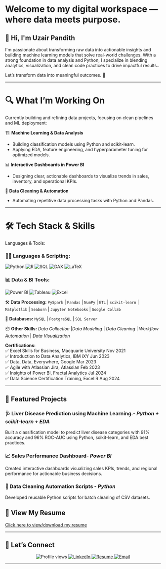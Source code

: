 
# Welcome to my digital workspace — where data meets purpose.
## 👋 Hi, I'm Uzair Pandith 

I'm passionate about transforming raw data into actionable insights and building machine learning models that solve real-world challenges. With a strong foundation in data analysis and Python, I specialize in blending analytics, visualization, and clean code practices to drive impactful results..

Let’s transform data into meaningful outcomes. 🚀

---
# 🔍 What I’m Working On

Currently building and refining data projects, focusing on clean pipelines and ML deployment:

🏗️ **Machine Learning & Data Analysis**
- Building classification models using Python and scikit-learn.
- Applying EDA, feature engineering, and hyperparameter tuning for optimized models.

📊 **Interactive Dashboards in Power BI**
- Designing clear, actionable dashboards to visualize trends in sales, inventory, and operational KPIs.

🧹 **Data Cleaning & Automation**
- Automating repetitive data processing tasks with Python and Pandas.

---
# 🛠️ Tech Stack & Skills

Languages & Tools:
### 🧑‍💻 Languages & Scripting:

![Python](https://img.shields.io/badge/Python-3776AB?logo=python&logoColor=white&style=flat-square)
![R](https://img.shields.io/badge/R-276DC3?logo=r&logoColor=white&style=flat-square)
![SQL](https://img.shields.io/badge/SQL-4479A1?logo=postgresql&logoColor=white&style=flat-square)
![DAX](https://img.shields.io/badge/DAX-1176C1?logo=powerbi&logoColor=white&style=flat-square)
![LaTeX](https://img.shields.io/badge/LaTeX-008080?logo=latex&logoColor=white&style=flat-square)


### 📊 Data & BI Tools:
![Power BI](https://img.shields.io/badge/PowerBI-F2C811?style=for-the-badge&logo=powerbi&logoColor=black)
![Tableau](https://img.shields.io/badge/Tableau-E97627?style=for-the-badge&logo=tableau&logoColor=white)
![Excel](https://img.shields.io/badge/Excel-217346?style=for-the-badge&logo=microsoft-excel&logoColor=white)

🛠️ **Data Processing:** `PySpark` | `Pandas` | `NumPy` | `ETL` | `scikit-learn` | `Matplotlib` | `Seaborn` | `Jupyter Notebooks` | `Google Collab`

📂 **Databases:** `MySQL` | `PostgreSQL` | `SQL Server`  

📦 **Other Skills:**  *Data Collection* |*Data Modeling* | *Data Cleaning* | *Workflow Automation* | *Data Visualization*  


**Certifications:** <br>
✅ Excel Skills for Business, Macquarie University Nov 2021 <br>
✅ Introduction to Data Analytics, IBM iXY Jun 2023<br>
✅ Data, Data, Everywhere, Google Mar 2023<br>
✅ Agile with Atlassian Jira, Atlassian Feb 2023<br>
✅ Insights of Power BI, Fractal Analytics Jul 2024<br>
✅ Data Science Certification Training, Excel R Aug 2024

---
## 🚀 Featured Projects

### 🩺 Liver Disease Prediction using Machine Learning.- *Python + scikit-learn + EDA*
Built a classification model to predict liver disease categories with 91% accuracy and 96% ROC-AUC using Python, scikit-learn, and EDA best practices.

### 📈 Sales Performance Dashboard- *Power BI*
Created interactive dashboards visualizing sales KPIs, trends, and regional performance for actionable business decisions.

### 🧹 Data Cleaning Automation Scripts - *Python*
Developed reusable Python scripts for batch cleaning of CSV datasets.
## 📄 View My Resume

[Click here to view/download my resume](./Uzair_PandithResume01.pdf)

---
## 🤝 Let’s Connect

<p align="center">
  <img src="https://komarev.com/ghpvc/?username=uzairpandith&style=for-the-badge&color=brightgreen" alt="Profile views" />
  
  <a href="https://linkedin.com/in/uzair-pandith" target="_blank">
    <img src="https://img.shields.io/badge/LinkedIn-Connect-blue?logo=linkedin&style=for-the-badge" alt="LinkedIn"/>
  </a>
  <a href="https://resume.uzairpandith.com" target="_blank">
    <img src="https://img.shields.io/badge/Resume-View-orange?logo=readthedocs&style=for-the-badge" alt="Resume"/>
  </a>
  <a href="mailto:pandithuzair@gmail.com" target="_blank">
    <img src="https://img.shields.io/badge/Email-pandithuzair@gmail.com-red?logo=gmail&style=for-the-badge" alt="Email"/>
  </a>
</p>

---


